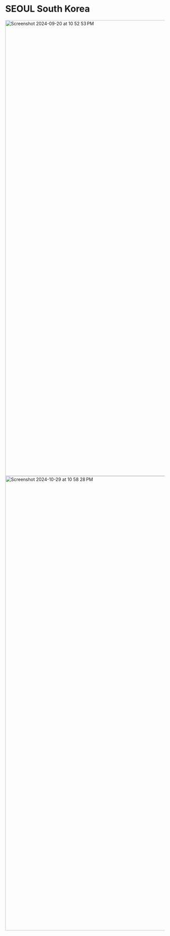 # SEOUL South Korea

<img width="1436" alt="Screenshot 2024-09-20 at 10 52 53 PM" src="https://github.com/user-attachments/assets/fecf0321-165b-4a4c-91cc-76ed1a79371f">

<img width="1432" alt="Screenshot 2024-10-29 at 10 58 28 PM" src="https://github.com/user-attachments/assets/3860b240-3c73-41b6-bbbd-8b3b0e69d291">

